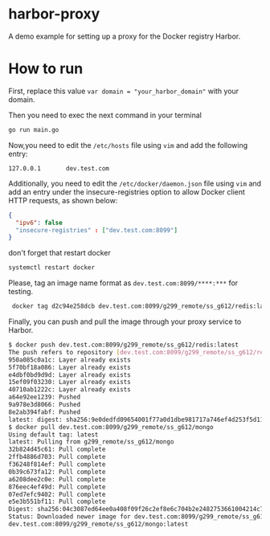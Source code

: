 # harbor-proxy
A demo example for setting up a proxy for the Docker registry Harbor.

# How to run
First, replace this value `var domain = "your_harbor_domain"` with your domain.

Then you need to exec the next command in your terminal
```sh
go run main.go
```
Now,you need to edit the `/etc/hosts` file using `vim` and add the following entry:
```
127.0.0.1       dev.test.com
```
Additionally, you need to edit the `/etc/docker/daemon.json` file using `vim` and add an entry under the insecure-registries option to allow Docker client HTTP requests, as shown below:
```json
{
  "ipv6": false
  "insecure-registries" : ["dev.test.com:8099"]
}
```
don't forget that restart docker 
```sh
systemctl restart docker
```
Please, tag an image name format as `dev.test.com:8099/****:***` for testing.
```sh
 docker tag d2c94e258dcb dev.test.com:8099/g299_remote/ss_g612/redis:latest
```
Finally, you can push and pull the image through your proxy service to Harbor.
```sh
$ docker push dev.test.com:8099/g299_remote/ss_g612/redis:latest
The push refers to repository [dev.test.com:8099/g299_remote/ss_g612/redis]
950a085c0a1c: Layer already exists 
5f70bf18a086: Layer already exists 
e4dbf0bd9d9d: Layer already exists 
15ef09f03230: Layer already exists 
40710ab1222c: Layer already exists 
a64e92ee1239: Pushed 
9a978e3d8066: Pushed 
8e2ab394fabf: Pushed 
latest: digest: sha256:9e0dedfd09654001f77a0d1dbe981717a746ef4d253f5d119c50be28e100337f size: 1986
$ docker pull dev.test.com:8099/g299_remote/ss_g612/mongo 
Using default tag: latest
latest: Pulling from g299_remote/ss_g612/mongo
32b824d45c61: Pull complete 
2ffb4886d703: Pull complete 
f36248f814ef: Pull complete 
0b39c673fa12: Pull complete 
a6208dee2c0e: Pull complete 
876eec4ef49d: Pull complete 
07ed7efc9402: Pull complete 
e5e3b551bf11: Pull complete 
Digest: sha256:04c3087ed64ee0a408f09f26c2ef8e6c704b2e2482753661004214c7306ccc68
Status: Downloaded newer image for dev.test.com:8099/g299_remote/ss_g612/mongo:latest
dev.test.com:8099/g299_remote/ss_g612/mongo:latest
```

